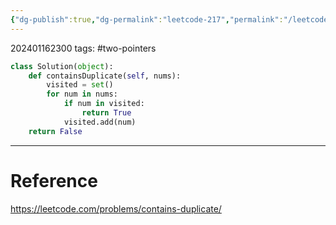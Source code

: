 ```yaml
---
{"dg-publish":true,"dg-permalink":"leetcode-217","permalink":"/leetcode-217/"}
---
```


202401162300
tags: #two-pointers

```python
class Solution(object):
	def containsDuplicate(self, nums):
		visited = set()
		for num in nums:
			if num in visited:
				return True
			visited.add(num)
	return False
```


---
# Reference

https://leetcode.com/problems/contains-duplicate/